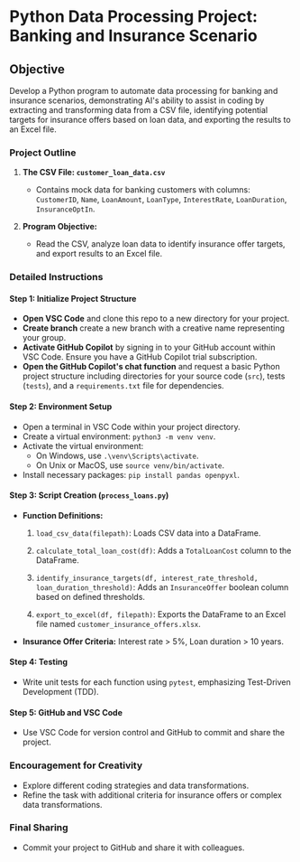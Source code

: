 Python Data Processing Project: Banking and Insurance Scenario
==============================================================

Objective
---------

Develop a Python program to automate data processing for banking and insurance scenarios, demonstrating AI's ability to assist in coding by extracting and transforming data from a CSV file, identifying potential targets for insurance offers based on loan data, and exporting the results to an Excel file.

### Project Outline

1.  **The CSV File: `customer_loan_data.csv`**
    
    *   Contains mock data for banking customers with columns: `CustomerID`, `Name`, `LoanAmount`, `LoanType`, `InterestRate`, `LoanDuration`, `InsuranceOptIn`.
2.  **Program Objective:**
    
    *   Read the CSV, analyze loan data to identify insurance offer targets, and export results to an Excel file.

### Detailed Instructions

#### Step 1: Initialize Project Structure

*   **Open VSC Code** and clone this repo to a new directory for your project.
*   **Create branch** create a new branch with a creative name representing your group.
*   **Activate GitHub Copilot** by signing in to your GitHub account within VSC Code. Ensure you have a GitHub Copilot trial subscription.
*   **Open the GitHub Copilot's chat function** and request a basic Python project structure including directories for your source code (`src`), tests (`tests`), and a `requirements.txt` file for dependencies.

#### Step 2: Environment Setup

*   Open a terminal in VSC Code within your project directory.
*   Create a virtual environment: `python3 -m venv venv`.
*   Activate the virtual environment:
    *   On Windows, use `.\venv\Scripts\activate`.
    *   On Unix or MacOS, use `source venv/bin/activate`.
*   Install necessary packages: `pip install pandas openpyxl`.

#### Step 3: Script Creation (`process_loans.py`)

*   **Function Definitions:**
    
    1.  `load_csv_data(filepath)`: Loads CSV data into a DataFrame.
        
    2.  `calculate_total_loan_cost(df)`: Adds a `TotalLoanCost` column to the DataFrame.
        
    3.  `identify_insurance_targets(df, interest_rate_threshold, loan_duration_threshold)`: Adds an `InsuranceOffer` boolean column based on defined thresholds.
        
    4.  `export_to_excel(df, filepath)`: Exports the DataFrame to an Excel file named `customer_insurance_offers.xlsx`.
        
*   **Insurance Offer Criteria:** Interest rate > 5%, Loan duration > 10 years.
    

#### Step 4: Testing

*   Write unit tests for each function using `pytest`, emphasizing Test-Driven Development (TDD).

#### Step 5: GitHub and VSC Code

*   Use VSC Code for version control and GitHub to commit and share the project.

### Encouragement for Creativity

*   Explore different coding strategies and data transformations.
*   Refine the task with additional criteria for insurance offers or complex data transformations.

### Final Sharing

*   Commit your project to GitHub and share it with colleagues.
